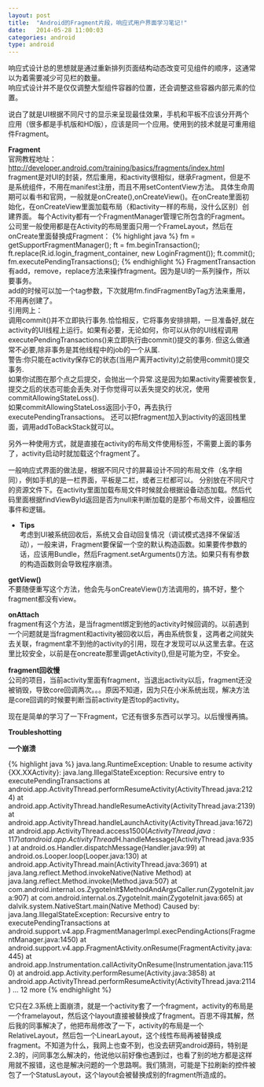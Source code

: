 ```yaml
---
layout: post
title:  "Android的Fragment片段，响应式用户界面学习笔记!"
date:   2014-05-28 11:00:03
categories: android
type: android
---
```


响应式设计总的思想就是通过重新排列页面结构动态改变可见组件的顺序，这通常以为着需要减少可见栏的数量。  
响应式设计并不是仅仅调整大型组件容器的位置，还会调整这些容器内部元素的位置。

说白了就是UI根据不同尺寸的显示来呈现最佳效果，手机和平板不应该分开两个应用（很多都是手机版和HD版），应该是同一个应用。使用到的技术就是可重用组件Fragment。

**Fragment**  
官网教程地址：http://developer.android.com/training/basics/fragments/index.html  
fragment是对UI的封装，然后重用，和activity很相似，继承Fragment，但是不是系统组件，不用在manifest注册，而且不用setContentView方法。
具体生命周期可以看书和官网，一般就是onCreate(),onCreateView()。在onCreate里面初始化，在onCreateView里面加载布局（和activity一样的布局，没什么区别）创建界面。
每个Activity都有一个FragmentManager管理它所包含的Fragment。  
公司里一般使用都是在Activity的布局里面只用一个FrameLayout，然后在onCreate里面替换成Fragment：
{% highlight java %}
fm = getSupportFragmentManager();
ft = fm.beginTransaction();
ft.replace(R.id.login_fragment_container, new LoginFragment());
ft.commit();
fm.executePendingTransactions();
{% endhighlight %}
FragmentTransaction有add，remove，replace方法来操作fragment。因为是UI的一系列操作，所以要事务。  
add的时候可以加一个tag参数，下次就用fm.findFragmentByTag方法来重用，不用再创建了。  
引用网上：  
调用commit()并不立即执行事务.恰恰相反，它将事务安排排期，一旦准备好,就在activity的UI线程上运行。如果有必要，无论如何，你可以从你的UI线程调用executePendingTransactions()来立即执行由commit()提交的事务. 但这么做通常不必要,除非事务是其他线程中的job的一个从属.  
警告:你只能在activity保存它的状态(当用户离开activity)之前使用commit()提交事务.  
如果你试图在那个点之后提交，会抛出一个异常.这是因为如果activity需要被恢复,提交之后的状态可能会丢失.对于你觉得可以丢失提交的状况，使用 commitAllowingStateLoss().    
如果commitAllowingStateLoss返回小于0，再去执行executePendingTransactions。
还可以把fragment加入到activity的返回栈里面，调用addToBackStack就可以。

另外一种使用方式，就是直接在activity的布局文件使用<fragment>标签，不需要上面的事务了，activity启动时就加载这个fragment了。

一般响应式界面的做法是，根据不同尺寸的屏幕设计不同的布局文件（名字相同），例如手机的是一栏界面，平板是二栏，或者三栏都可以。
分别放在不同尺寸的资源文件下。在activity里面加载布局文件时候就会根据设备动态加载。然后代码里面根据findViewById返回是否为null来判断加载的是那个布局文件，设置相应事件和逻辑。

* **Tips**  
考虑到UI被系统回收后，系统又会自动回复情况（调试模式选择不保留活动），一般来讲，Fragment要保留一个空的默认构造函数。如果要传参数的话，应该用Bundle，然后Fragment.setArguments()方法。如果只有有参数的构造函数则会导致程序崩溃。

**getView()**  
不要随便重写这个方法，他会先与onCreateView()方法调用的，搞不好，整个fragment都没有view。

**onAttach**  
fragment有这个方法，是当fragment绑定到他的activity时候回调的。以前遇到一个问题就是当fragment和activity被回收以后，再由系统恢复，这两者之间就失去关联，fragment拿不到他的activity的引用，现在才发现可以从这里去拿。在这里比较安全，以前是在oncreate那里调getActivity(),但是可能为空，不安全。

**fragment回收慢**  
公司的项目，当前activity里面有fragment，当退出activity以后，fragment还没被销毁，导致core回调两次。。。原因不知道，因为只在小米系统出现，解决方法是core回调的时候要判断当前activity是否top的activity。

现在是简单的学习了一下Fragment，它还有很多东西可以学习。以后慢慢再搞。

**Troubleshotting**  

**一个崩溃**

{% highlight java %}
java.lang.RuntimeException: Unable to resume activity {XX.XXActivity}: java.lang.IllegalStateException: Recursive entry to executePendingTransactions
	at android.app.ActivityThread.performResumeActivity(ActivityThread.java:2124)
	at android.app.ActivityThread.handleResumeActivity(ActivityThread.java:2139)
	at android.app.ActivityThread.handleLaunchActivity(ActivityThread.java:1672)
	at android.app.ActivityThread.access$1500(ActivityThread.java:117)
	at android.app.ActivityThread$H.handleMessage(ActivityThread.java:935)
	at android.os.Handler.dispatchMessage(Handler.java:99)
	at android.os.Looper.loop(Looper.java:130)
	at android.app.ActivityThread.main(ActivityThread.java:3691)
	at java.lang.reflect.Method.invokeNative(Native Method)
	at java.lang.reflect.Method.invoke(Method.java:507)
	at com.android.internal.os.ZygoteInit$MethodAndArgsCaller.run(ZygoteInit.java:907)
	at com.android.internal.os.ZygoteInit.main(ZygoteInit.java:665)
	at dalvik.system.NativeStart.main(Native Method)
Caused by: java.lang.IllegalStateException: Recursive entry to executePendingTransactions
	at android.support.v4.app.FragmentManagerImpl.execPendingActions(FragmentManager.java:1450)
	at android.support.v4.app.FragmentActivity.onResume(FragmentActivity.java:445)
	at android.app.Instrumentation.callActivityOnResume(Instrumentation.java:1150)
	at android.app.Activity.performResume(Activity.java:3858)
	at android.app.ActivityThread.performResumeActivity(ActivityThread.java:2114)
	... 12 more
{% endhighlight %}

它只在2.3系统上面崩溃，就是一个activity套了一个fragment，activity的布局是一个framelayout，然后这个layout直接被替换成了fragment。百思不得其解，然后我的同事解决了，他把布局修改了一下，activity的布局是一个RelativeLayout，然后包一个LinearLayout，这个线性布局再被替换成fragment。不知道为什么，我网上也查不到，也没去研究android源码，特别是2.3的，问同事怎么解决的，他说他以前好像也遇到过，也看了别的地方都是这样用就不报错，这也是解决问题的一个思路啊。我们猜测，可能是下拉刷新的控件被包了一个StatusLayout，这个layout会被替换成别的fragment所造成的。
